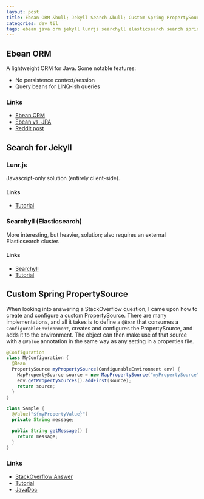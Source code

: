 ```yaml
---
layout: post
title: Ebean ORM &bull; Jekyll Search &bull; Custom Spring PropertySource
categories: dev til
tags: ebean java orm jekyll lunrjs searchyll elasticsearch search spring
---
```


## Ebean ORM

A lightweight ORM for Java. Some notable features:

* No persistence context/session
* Query beans for LINQ-ish queries

### Links

* [Ebean ORM](https://ebean-orm.github.io/)
* [Ebean vs. JPA](http://ebean-orm.github.io/docs/architecture/compare-jpa)
* [Reddit post](https://www.reddit.com/r/java/comments/7weq71/ebean_orm_javakotlinjvm/)

## Search for Jekyll

### Lunr.js

Javascript-only solution (entirely client-side).

#### Links

* [Tutorial](https://learn.cloudcannon.com/jekyll/jekyll-search-using-lunr-js/)

### Searchyll (Elasticsearch)

More interesting, but heavier, solution; also requires an external Elasticsearch
cluster.

#### Links

* [Searchyll](https://github.com/omc/searchyll)
* [Tutorial](https://blog.omc.io/elasticsearch-for-jekyll-part-1-ab456ac7c093)

## Custom Spring PropertySource

When looking into answering a StackOverflow question, I came upon how to create
and configure a custom PropertySource. There are many implementations, and all
it takes is to define a `@Bean` that consumes a `ConfigurableEnvironment`,
creates and configures the PropertySource, and adds it to the environment. The
object can then make use of that source with a `@Value` annotation in the same
way as any setting in a properties file.

```java
@Configuration
class MyConfiguration {
  @Bean
  PropertySource myPropertySource(ConfigurableEnvironment env) {
    MapPropertySource source = new MapPropertySource("myPropertySource", singletonMap("myPropertyValue", "example"));
    env.getPropertySources().addFirst(source);
    return source;
  }
}

class Sample {
  @Value("${myPropertyValue}")
  private String message;

  public String getMessage() {
    return message;
  }
}
```

### Links

* [StackOverflow Answer](https://stackoverflow.com/a/48716905/4094)
* [Tutorial](https://coderwall.com/p/mm5ihw/how-to-add-custom-property-source-to-spring-s-environment)
* [JavaDoc](https://docs.spring.io/spring-framework/docs/current/javadoc-api/org/springframework/core/env/PropertySource.html)
